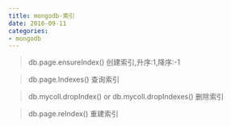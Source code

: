 ```yaml
---
title: mongodb-索引
date: 2016-09-11
categories: 
- mongodb
---
```


> db.page.ensureIndex()
> 创建索引,升序:1,降序:-1

> db.page.Indexes()
> 查询索引

> db.mycoll.dropIndex() or db.mycoll.dropIndexes()
> 删除索引

> db.page.reIndex()
> 重建索引
